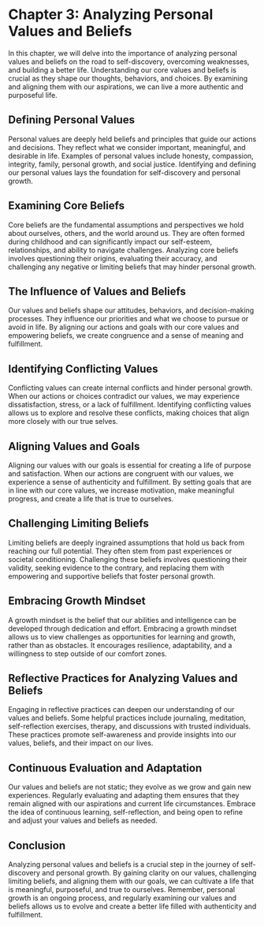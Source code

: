 Chapter 3: Analyzing Personal Values and Beliefs
================================================

In this chapter, we will delve into the importance of analyzing personal values and beliefs on the road to self-discovery, overcoming weaknesses, and building a better life. Understanding our core values and beliefs is crucial as they shape our thoughts, behaviors, and choices. By examining and aligning them with our aspirations, we can live a more authentic and purposeful life.

Defining Personal Values
------------------------

Personal values are deeply held beliefs and principles that guide our actions and decisions. They reflect what we consider important, meaningful, and desirable in life. Examples of personal values include honesty, compassion, integrity, family, personal growth, and social justice. Identifying and defining our personal values lays the foundation for self-discovery and personal growth.

Examining Core Beliefs
----------------------

Core beliefs are the fundamental assumptions and perspectives we hold about ourselves, others, and the world around us. They are often formed during childhood and can significantly impact our self-esteem, relationships, and ability to navigate challenges. Analyzing core beliefs involves questioning their origins, evaluating their accuracy, and challenging any negative or limiting beliefs that may hinder personal growth.

The Influence of Values and Beliefs
-----------------------------------

Our values and beliefs shape our attitudes, behaviors, and decision-making processes. They influence our priorities and what we choose to pursue or avoid in life. By aligning our actions and goals with our core values and empowering beliefs, we create congruence and a sense of meaning and fulfillment.

Identifying Conflicting Values
------------------------------

Conflicting values can create internal conflicts and hinder personal growth. When our actions or choices contradict our values, we may experience dissatisfaction, stress, or a lack of fulfillment. Identifying conflicting values allows us to explore and resolve these conflicts, making choices that align more closely with our true selves.

Aligning Values and Goals
-------------------------

Aligning our values with our goals is essential for creating a life of purpose and satisfaction. When our actions are congruent with our values, we experience a sense of authenticity and fulfillment. By setting goals that are in line with our core values, we increase motivation, make meaningful progress, and create a life that is true to ourselves.

Challenging Limiting Beliefs
----------------------------

Limiting beliefs are deeply ingrained assumptions that hold us back from reaching our full potential. They often stem from past experiences or societal conditioning. Challenging these beliefs involves questioning their validity, seeking evidence to the contrary, and replacing them with empowering and supportive beliefs that foster personal growth.

Embracing Growth Mindset
------------------------

A growth mindset is the belief that our abilities and intelligence can be developed through dedication and effort. Embracing a growth mindset allows us to view challenges as opportunities for learning and growth, rather than as obstacles. It encourages resilience, adaptability, and a willingness to step outside of our comfort zones.

Reflective Practices for Analyzing Values and Beliefs
-----------------------------------------------------

Engaging in reflective practices can deepen our understanding of our values and beliefs. Some helpful practices include journaling, meditation, self-reflection exercises, therapy, and discussions with trusted individuals. These practices promote self-awareness and provide insights into our values, beliefs, and their impact on our lives.

Continuous Evaluation and Adaptation
------------------------------------

Our values and beliefs are not static; they evolve as we grow and gain new experiences. Regularly evaluating and adapting them ensures that they remain aligned with our aspirations and current life circumstances. Embrace the idea of continuous learning, self-reflection, and being open to refine and adjust your values and beliefs as needed.

Conclusion
----------

Analyzing personal values and beliefs is a crucial step in the journey of self-discovery and personal growth. By gaining clarity on our values, challenging limiting beliefs, and aligning them with our goals, we can cultivate a life that is meaningful, purposeful, and true to ourselves. Remember, personal growth is an ongoing process, and regularly examining our values and beliefs allows us to evolve and create a better life filled with authenticity and fulfillment.
